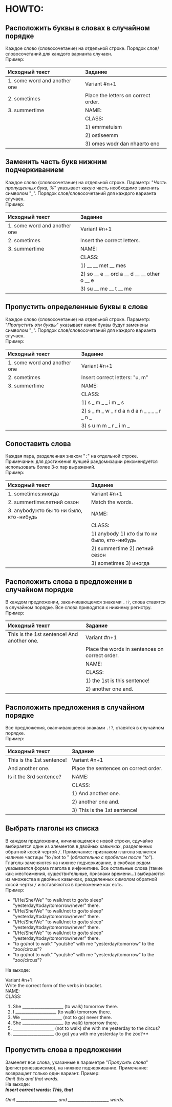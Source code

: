 # HOWTO:

## **Расположить буквы в словах в случайном порядке**
Каждое слово (словосочетание) на отдельной строке. Порядок слов/словосочетаний для каждого варианта случаен.  
Пример:

| Исходный текст               | Задание     |
| :-------------               | :------------- |
| 1. some word and another one | Variant #n+1 |
| 2. sometimes                 | Place the letters on correct order. |
| 3. summertime                | NAME:
|                              | CLASS:|
|                              | 1) emrmetuism|
|                              | 2) ostiseemm|
|                              | 3) omes wodr dan nhaerto eno|

## **Заменить часть букв нижним подчеркиванием**
Каждое слово (словосочетание) на отдельной строке. Параметр: "*Часть пропущенных букв, %*" указывает какую часть необходимо заменить символом "*_*". Порядок слов/словосочетаний для каждого варианта случаен.  
Пример:

| Исходный текст               | Задание     |
| :-------------               | :------------- |
| 1. some word and another one | Variant #n+1 |
| 2. sometimes                 | Insert the correct letters. |
| 3. summertime                | NAME:
|                              | CLASS:|
|                              | 1) \_\_ \_\_ met \_\_ mes |
|                              | 2) so \_\_ e \_\_ ord a \_\_ d \_\_ \_\_ other o \_\_ e |
|                              | 3) su \_\_ me \_\_ t \_\_ me |


## **Пропустить определенные буквы в слове**
Каждое слово (словосочетание) на отдельной строке. Параметр: "*Пропустить эти буквы*" указывает какие буквы будут заменены символом "*_*". Порядок слов/словосочетаний для каждого варианта случаен.  
Пример:

| Исходный текст               | Задание     |
| :-------------               | :------------- |
| 1. some word and another one | Variant #n+1 |
| 2. sometimes                 | Insert correct letters: "u, m" |
| 3. summertime                | NAME:
|                              | CLASS:|
|                              | 1) s \_ m \_ \_ i m \_ s |
|                              | 2) s \_ m \_ w \_ r d a n d a n \_ \_ \_ \_ r \_ n \_ |
|                              | 3) s u m m \_ r \_ i m \_ |


## **Сопоставить слова**
Каждая пара, разделенная знаком "`:`" на отдельной строке. Примечание: для достижения лучшей рандомизации рекомендуется использовать более 3-х пар выражений.  
Пример:

| Исходный текст                           | Задание     |
| :-------------                           | :------------- |
| 1. sometimes:иногда                      | Variant #n+1 |
| 2. summertime:летний сезон               | Match the words. |
| 3. anybody:кто бы то ни было, кто-нибудь | NAME:
|                                          | CLASS:|
|                                          | 1) anybody	  	1) кто бы то ни было, кто-нибудь |
|                                          | 2) summertime	2) летний сезон|
|                                          | 3) sometimes		3) иногда |


## **Расположить слова в предложении в случайном порядке**
В каждом предложении, заканчивающемся знаками `.!?`, слова ставятся в случайном порядке. Все слова приводятся к нижнему регистру.  
Пример:


| Исходный текст                              | Задание     |
| :-------------                              | :------------- |
| This is the 1st sentence! And another one.  | Variant #n+1 |
|                                             | Place the words in sentences on correct order.|
|                                             | NAME:
|                                             | CLASS:|
|                                             | 1) the 1st is this sentence! |
|                                             | 2) another one  and.|


## **Расположить предложения в случайном порядке**
Все предложения, оканчивающееся знаками `.!?`, ставятся в случайном порядке.  
Пример:

| Исходный текст                              | Задание     |
| :-------------                              | :------------- |
| This is the 1st sentence!                   | Variant #n+1 |
| And another one.                            | Place the sentences on correct order.|
|  Is it the 3rd sentence?                    | NAME:
|                                             | CLASS:|
|                                             | 1)  And another one.|
|                                             | 2) another one  and.|
|                                             | 3) This is the 1st sentence!|


## **Выбрать глаголы из списка**
В каждом предложении, ничинающемся с новой строки, сдучайно выбирается один из элементов в двойных кавычках, разделенных обратной косой чертой `/`. Примечание: признаком глагола является наличие частицы "to /not to " (*обязательно с пробелом после "to"*). Глаголы заменяются на нижнее подчеркивание, в скобках рядом указывается форма глагола в инфинитиве. Все остальные слова (такие как: местоимения, существительные, признаки времени...) выбираются из множества в двойных кавычках, разделенных симолом обратной косой черты `/` и вставляются в преложение как есть.  
Пример:
* "I/He/She/We" "to walk/not to go/to sleep" "yesterday/today/tomorrow/never" there.
* "I/He/She/We" "to walk/not to go/to sleep" "yesterday/today/tomorrow/never" there.
* "I/He/She/We" "to walk/not to go/to sleep" "yesterday/today/tomorrow/never" there.
* "I/He/She/We" "to walk/not to go/to sleep" "yesterday/today/tomorrow/never" there.
* "to go/not to walk" "you/she" with me "yesterday/tomorrow" to the "zoo/circus"?
* "to go/not to walk" "you/she" with me "yesterday/tomorrow" to the "zoo/circus"?

На выходе:  

Variant \#n+1  
Write the correct form of the verbs in bracket.  
NAME:  
CLASS:  
1. She  \_\_\_\_\_\_\_\_\_\_\_\_\_\_\_\_\_\_\_\_ (to walk) tomorrow there.
2. I \_\_\_\_\_\_\_\_\_\_\_\_\_\_\_\_\_\_\_\_ (to walk) tomorrow there.
3. We \_\_\_\_\_\_\_\_\_\_\_\_\_\_\_\_\_\_\_\_ (not to go) never there.
4. She \_\_\_\_\_\_\_\_\_\_\_\_\_\_\_\_\_\_\_\_ (to walk) tomorrow there.
5. \_\_\_\_\_\_\_\_\_\_\_\_\_\_\_\_\_\_\_\_ (not to walk) she with me yesterday to the circus?
6. \_\_\_\_\_\_\_\_\_\_\_\_\_\_\_\_\_\_\_\_ (to go) you with me yesterday to the zoo?**

## **Пропустить слова в предложении**
Заменяет все слова, указанные в параметре "*Пропусить слова*" (регистронезависимо), на нижнее подчеркивание. Примечание: возвращает только один вариант. Пример:  
*Omit this and that words.*  
На выходе:  
***Insert correct words: This,  that***  

*Omit \_\_\_\_\_\_\_\_\_\_\_\_\_\_\_\_\_\_\_\_ and \_\_\_\_\_\_\_\_\_\_\_\_\_\_\_\_\_\_\_\_ words.*
